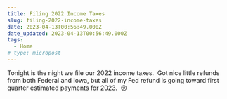 ```yaml
---
title: Filing 2022 Income Taxes
slug: filing-2022-income-taxes
date: 2023-04-13T00:56:49.000Z
date_updated: 2023-04-13T00:56:49.000Z
tags: 
  - Home
# type: micropost
---
```


Tonight is the night we file our 2022 income taxes.  Got nice little refunds from both Federal and Iowa, but all of my Fed refund is going toward first quarter estimated payments for 2023.  😕
